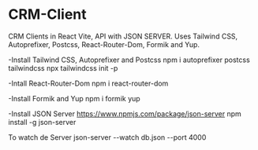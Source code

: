 # CRM-Client
CRM Clients in React Vite, API with JSON SERVER. Uses Tailwind CSS, Autoprefixer, Postcss, React-Router-Dom, Formik and Yup.

-Install Tailwind CSS, Autoprefixer and Postcss
npm i autoprefixer postcss tailwindcss
npx tailwindcss init -p

-Intall React-Router-Dom
npm i react-router-dom

-Install Formik and Yup
npm i formik yup

-Install JSON Server
https://www.npmjs.com/package/json-server
npm install -g json-server

To watch de Server
json-server --watch db.json --port 4000
